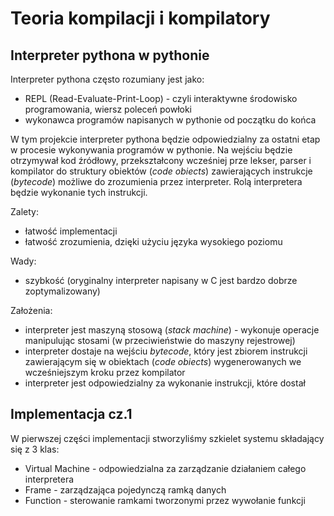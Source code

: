# Teoria kompilacji i kompilatory
## Interpreter pythona w pythonie

Interpreter pythona często rozumiany jest jako:
  - REPL (Read-Evaluate-Print-Loop) - czyli interaktywne środowisko programowania, wiersz poleceń powłoki
  - wykonawca programów napisanych w pythonie od początku do końca 
  
W tym projekcie interpreter pythona będzie odpowiedzialny za ostatni etap w procesie wykonywania programów w pythonie. Na wejściu będzie otrzymywał kod źródłowy, przekształcony wcześniej prze lekser, parser i kompilator do struktury obiektów (*code obiects*) zawierających instrukcje (*bytecode*) możliwe do zrozumienia przez interpreter. Rolą interpretera będzie wykonanie tych instrukcji.

Zalety:
 - łatwość implementacji 
 - łatwość zrozumienia, dzięki użyciu języka wysokiego poziomu 

Wady:
- szybkość (oryginalny interpreter napisany w C jest bardzo dobrze zoptymalizowany)

Założenia:
- interpreter jest maszyną stosową (*stack machine*) - wykonuje operacje manipulując stosami (w przeciwieństwie do maszyny rejestrowej)
- interpreter dostaje na wejściu *bytecode*, który jest zbiorem instrukcji zawierającym się w obiektach (*code obiects*) wygenerowanych we wcześniejszym kroku przez kompilator
- interpreter jest odpowiedzialny za wykonanie instrukcji, które dostał

## Implementacja cz.1
W pierwszej części implementacji stworzyliśmy szkielet systemu składający się z 3 klas:
  - Virtual Machine - odpowiedzialna za zarządzanie działaniem całego interpretera
  - Frame - zarządzająca pojedynczą ramką danych
  - Function - sterowanie ramkami tworzonymi przez wywołanie funkcji
